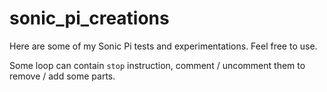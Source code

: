 # sonic_pi_creations

Here are some of my Sonic Pi tests and experimentations. Feel free to use.

Some loop can contain `stop` instruction, comment / uncomment them to remove / add some parts.
